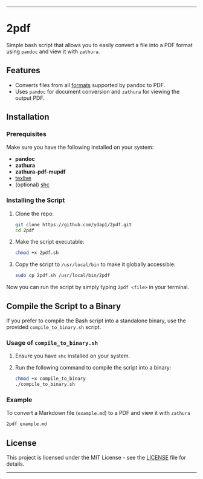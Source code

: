 
---

# 2pdf 

Simple bash script that allows you to easily convert a file into a PDF format using `pandoc` and view it with `zathura`.

## Features

- Converts files from all [formats](https://pandoc.org/MANUAL.html#general-options) supported by pandoc to PDF.
- Uses `pandoc` for document conversion and `zathura` for viewing the output PDF.

## Installation

### Prerequisites

Make sure you have the following installed on your system:

- **pandoc**  
- **zathura**  
- **zathura-pdf-mupdf**
- [texlive](https://www.tug.org/texlive/quickinstall.html)
- (optional) [shc](https://github.com/neurobin/shc) 

### Installing the Script

1. Clone the repo:

   ```bash
   git clone https://github.com/ydap1/2pdf.git
   cd 2pdf
   ```

2. Make the script executable:

   ```bash
   chmod +x 2pdf.sh
   ```

3. Copy the script to `/usr/local/bin` to make it globally accessible:

   ```bash
   sudo cp 2pdf.sh /usr/local/bin/2pdf
   ```

Now you can run the script by simply typing `2pdf <file>` in your terminal.

## Compile the Script to a Binary

If you prefer to compile the Bash script into a standalone binary, use the provided `compile_to_binary.sh` script.

### Usage of `compile_to_binary.sh`

1. Ensure you have `shc` installed on your system. 
2. Run the following command to compile the script into a binary:

   ```bash
   chmod +x compile_to_binary
   ./compile_to_binary.sh
   ```
### Example

To convert a Markdown file (`example.md`) to a PDF and view it with `zathura` 

```bash
2pdf example.md
```

## License

This project is licensed under the MIT License - see the [LICENSE](LICENSE) file for details.

---

